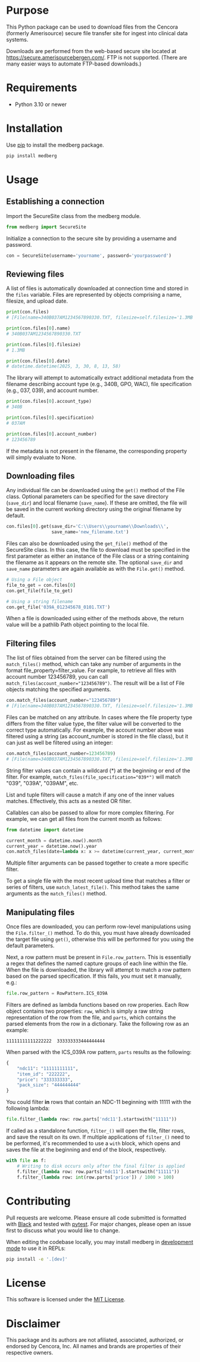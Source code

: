 # Purpose

This Python package can be used to download files from the Cencora (formerly
Amerisource) secure file transfer site for ingest into clinical data systems.

Downloads are performed from the web-based secure site located
at https://secure.amerisourcebergen.com/. FTP is not supported. (There are many
easier ways to automate FTP-based downloads.)

# Requirements

- Python 3.10 or newer

# Installation

Use [pip](https://pip.pypa.io/en/stable/) to install the medberg package.

```bash
pip install medberg
```

# Usage

## Establishing a connection

Import the SecureSite class from the medberg module.

```python
from medberg import SecureSite
```

Initialize a connection to the secure site by providing a username and password.

```python
con = SecureSite(username='yourname', password='yourpassword')
```

## Reviewing files

A list of files is automatically downloaded at connection time and stored in the
`files` variable. Files are represented by objects comprising a name, filesize,
and upload date.

```python
print(con.files)
# [File(name=340B037AM1234567890330.TXT, filesize=self.filesize='1.3MB', date='03/30/2025'),  ...]

print(con.files[0].name)
# 340B037AM1234567890330.TXT

print(con.files[0].filesize)
# 1.3MB

print(con.files[0].date)
# datetime.datetime(2025, 3, 30, 8, 13, 58)
```

The library will attempt to automatically extract additional metadata from the
filename describing account type (e.g., 340B, GPO, WAC), file specification
(e.g., 037, 039), and account number.

```python
print(con.files[0].account_type)
# 340B

print(con.files[0].specification)
# 037AM

print(con.files[0].account_number)
# 123456789
```

If the metadata is not present in the filename, the corresponding property will
simply evaluate to None.

## Downloading files

Any individual file can be downloaded using the `get()` method of the File class.
Optional parameters can be specified for the save directory (`save_dir`) and
local filename (`save_name`). If these are omitted, the file will be saved in
the current working directory using the original filename by default.

```python
con.files[0].get(save_dir='C:\\Users\\yourname\\Downloads\\',
                 save_name='new_filename.txt')
```

Files can also be downloaded using the `get_file()` method of the SecureSite
class. In this case, the file to download must be specified in the first
parameter as either an instance of the File class or a string containing the
filename as it appears on the remote site. The optional `save_dir` and
`save_name` parameters are again available as with the `File.get()` method.

```python
# Using a File object
file_to_get = con.files[0]
con.get_file(file_to_get)

# Using a string filename
con.get_file('039A_012345678_0101.TXT')
```

When a file is downloaded using either of the methods above, the return value
will be a pathlib Path object pointing to the local file.

## Filtering files

The list of files obtained from the server can be filtered using the
`match_files()` method, which can take any number of arguments in the format
file_property=filter_value. For example, to retrieve all files with account
number 123456789, you can call `match_files(account_number="123456789")`. The
result will be a list of File objects matching the specified arguments.

```python
con.match_files(account_number="123456789")
# [File(name=340B037AM1234567890330.TXT, filesize=self.filesize='1.3MB', date='03/30/2025'),  ...]
```

Files can be matched on any attribute. In cases where the file property type
differs from the filter value type, the filter value will be converted to the
correct type automatically. For example, the account number above was filtered
using a string (as account_number is stored in the file class), but it can just
as well be filtered using an integer:

```python
con.match_files(account_number=123456789)
# [File(name=340B037AM1234567890330.TXT, filesize=self.filesize='1.3MB', date='03/30/2025'),  ...]
```

String filter values can contain a wildcard (&ast;) at the beginning or end of
the filter. For example, `match_files(file_specification="039*")` will match
"039", "039A", "039AM", etc.

List and tuple filters will cause a match if any one of the inner values
matches. Effectively, this acts as a nested OR filter.

Callables can also be passed to allow for more complex filtering. For example,
we can get all files from the current month as follows:

```python
from datetime import datetime

current_month = datetime.now().month
current_year = datetime.now().year
con.match_files(date=lambda x: x >= datetime(current_year, current_month, 1))
```

Multiple filter arguments can be passed together to create a more specific
filter.

To get a single file with the most recent upload time that matches a filter or
series of filters, use `match_latest_file()`. This method takes the same
arguments as the `match_files()` method.

## Manipulating files

Once files are downloaded, you can perform row-level manipulations using the
`File.filter_()` method. To do this, you must have already downloaded the target
file using `get()`, otherwise this will be performed for you using the default
parameters.

Next, a row pattern must be present in `File.row_pattern`. This is essentially a
regex that defines the named capture groups of each line within the file. When
the file is downloaded, the library will attempt to match a row pattern based on
the parsed specification. If this fails, you must set it manually, e.g.:

```python
file.row_pattern = RowPattern.ICS_039A
```

Filters are defined as lambda functions based on row properies. Each Row object
contains two properties: `raw`, which is simply a raw string representation of
the row from the file, and `parts`, which contains the parsed elements from the
row in a dictionary. Take the following row as an example:

```text
11111111111222222  333333333444444444
```

When parsed with the ICS_039A row pattern, `parts` results as the following:

```python
{
    "ndc11": "11111111111",
    "item_id": "222222",
    "price": "333333333",
    "pack_size": "444444444"
}
```

You could filter **in** rows that contain an NDC-11 beginning with 11111 with
the following lambda:

```python
file.filter_(lambda row: row.parts['ndc11'].startswith("11111"))
```

If called as a standalone function, `filter_()` will open the file, filter rows,
and save the result on its own. If multiple applications of `filter_()` need to
be performed, it's recommended to use a `with` block, which opens and saves the
file at the beginning and end of the block, respectively.

```python
with file as f:
    # Writing to disk occurs only after the final filter is applied
    f.filter_(lambda row: row.parts['ndc11'].startswith("11111"))
    f.filter_(lambda row: int(row.parts['price']) / 1000 > 100)
```

# Contributing

Pull requests are welcome. Please ensure all code submitted is formatted
with [Black](https://pypi.org/project/black/) and tested
with [pytest](https://docs.pytest.org/en/stable/). For major changes, please
open an issue first to discuss what you would like to change.

When editing the codebase locally, you may install medberg
in [development mode](https://packaging.python.org/en/latest/guides/distributing-packages-using-setuptools/#working-in-development-mode)
to use it in REPLs:

```bash
pip install -e '.[dev]'
```

# License

This software is licensed under
the [MIT License](https://choosealicense.com/licenses/mit/).

# Disclaimer

This package and its authors are not afiliated, associated, authorized, or
endorsed by Cencora, Inc. All names and brands are properties of their
respective owners.